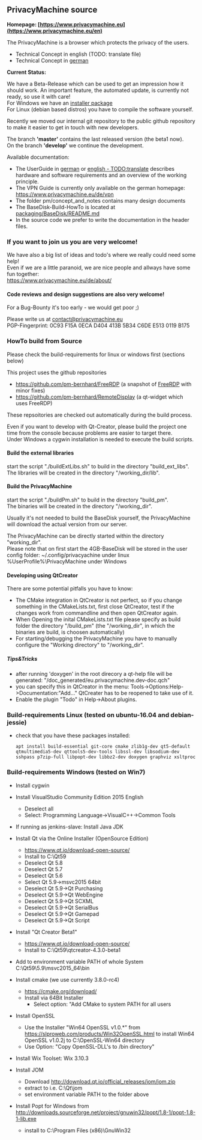 ## PrivacyMachine source

**Homepage: [https://www.privacymachine.eu](https://www.privacymachine.eu/en)**

The PrivacyMachine is a browser which protects the privacy of the users.

  * Technical Concept in english (TODO: translate file)
  * Technical Concept in [german](concept_and_notes/TechnicalConcept_de.pdf)

**Current Status:**

  We have a Beta-Release which can be used to get an impression how it should work.
  An important feature, the automated update, is currently not ready, so use it with care!  
  For Windows we have an [installer package](https://www.privacymachine.eu/de/download/)  
  For Linux (debian based distros) you have to compile the software yourself.  
  
Recently we moved our internal git repository to the public github repository to make it easier to get in touch with new developers.

The branch **'master'** contains the last released version (the beta1 now).  
On the branch **'develop'** we continue the development.  

Available documentation:
  * The UserGuide in [german](https://www.privacymachine.eu/de/user-manual/) or [english - TODO:translate](https://www.privacymachine.eu/en/user-manual/) describes hardware and software requirements and an overview of the working principle.
  * The VPN Guide is currently only available on the german homepage: https://www.privacymachine.eu/de/vpn
  * The folder pm/concept_and_notes contains many design documents  
  * The BaseDisk-Build-HowTo is located at [packaging/BaseDisk/README.md](packaging/BaseDisk/README.md)  
  * In the source code we prefer to write the documentation in the header files.  



### If you want to join us you are very welcome!
We have also a big list of ideas and todo's where we really could need some help!  
Even if we are a little paranoid, we are nice people and allways have some fun together:  
https://www.privacymachine.eu/de/about/


#### Code reviews and design suggestions are also very welcome!

For a Bug-Bounty it's too early - we would get poor ;)  

Please write us at contact@privacymachine.eu  
PGP-Fingerprint: 0C93 F15A 0ECA D404 413B 5B34 C6DE E513 0119 B175


### HowTo build from Source
   
Please check the build-requirements for linux or windows first (sections below)
  
This project uses the github repositories
 * https://github.com/pm-bernhard/FreeRDP (a snapshot of [FreeRDP](http://www.freerdp.com) with minor fixes)
 * https://github.com/pm-bernhard/RemoteDisplay (a qt-widget which uses FreeRDP)
 
These repsoitories are checked out automatically during the build process.

Even if you want to develop with Qt-Creator, please build the project one time from the console because problems are easier to target there.  
Under Windows a cygwin installation is needed to execute the build scripts.

#### Build the external libraries
start the script "./buildExtLibs.sh" to build in the directory "<git-root>build_ext_libs".  
The libraries will be created in the directory "<git-root>/working_dir/lib".  

#### Build the PrivacyMachine
start the script "./buildPm.sh" to build in the directory "<git-root>build_pm".  
The binaries will be created in the directory "<git-root>/working_dir".  

Usually it's not needed to build the BaseDisk yourself, the PrivacyMachine will download the actual version from our server.

The PrivacyMachine can be directly started within the directory "working_dir".  
Please note that on first start the 4GB-BaseDisk will be stored in the user config folder:
  ~/.config/privacyachine under linux  
  %UserProfile%\PrivacyMachine under Windows

#### Developing using QtCreator

There are some potential pitfalls you have to know:

  * The CMake integration in QtCreator is not perfect, so if you change something in the CMakeLists.txt, first close QtCreator, test if the changes work from commandline and then open QtCreator again.
  * When Opening the inital CMakeLists.txt file please specify as build folder the directory "<git-root>/build_pm" (the "<git-root>/working_dir", in which the binaries are build, is choosen automatically)
  * For starting/debugging the PrivacyMachine you have to manually configure the "Working directory" to "<git-root>/working_dir".

##### Tips&Tricks
  * after running 'doxygen' in the root direcory a qt-help file will be generated: "<git-root>/doc_generated/eu.privacymachine.dev-doc.qch"
  * you can specify this in QtCreator in the menu: Tools->Options:Help->Documentation:"Add..." QtCreater has to be reopened to take use of it.
  * Enable the plugin "Todo" in Help->About plugins.

### Build-requirements Linux (tested on ubuntu-16.04 and debian-jessie)

* check that you have these packages installed:
  
  ```
  apt install build-essential git-core cmake zlib1g-dev qt5-default qtmultimedia5-dev qttools5-dev-tools libssl-dev libsodium-dev sshpass p7zip-full libpopt-dev libbz2-dev doxygen graphviz xsltproc
  ```
  

### Build-requirements Windows (tested on Win7)

* Install cygwin

* Install VisualStudio Community Edition 2015 English
  * Deselect all
  * Select: Programming Language->VisualC++->Common Tools

* If running as jenkins-slave: Install Java JDK

* Install Qt via the Online Installer (OpenSource Edition)

  * https://www.qt.io/download-open-source/
  * Install to C:\\Qt59
  * Deselect Qt 5.8
  * Deselect Qt 5.7
  * Deselect Qt 5.6
  * Select Qt 5.9->msvc2015 64bit
  * Deselect Qt 5.9->Qt Purchasing
  * Deselect Qt 5.9->Qt WebEngine
  * Deselect Qt 5.9->Qt SCXML
  * Deselect Qt 5.9->Qt SerialBus
  * Deselect Qt 5.9->Qt Gamepad
  * Deselect Qt 5.9->Qt Script

* Install "Qt Creator Beta1"
  
  * https://www.qt.io/download-open-source/
  * Install to C:\\Qt59\\qtcreator-4.3.0-beta1

* Add to environment variable PATH of whole System C:\\Qt59\\5.9\\msvc2015_64\\bin

* Install cmake (we use currently 3.8.0-rc4)

  * https://cmake.org/download/
  * Install via 64Bit Installer
    * Select option: "Add CMake to system PATH for all users

* Install OpenSSL

  * Use the Installer "Win64 OpenSSL v1.0.*" from https://slproweb.com/products/Win32OpenSSL.html to install Win64 OpenSSL v1.0.2j to C:\\OpenSSL-Win64 directory
  * Use Option: "Copy OpenSSL-DLL's to /bin directory"

* Install Wix Toolset: Wix 3.10.3

* Install JOM

  * Download http://download.qt.io/official_releases/jom/jom.zip
  * extract to i.e. C:\\Qt\\jom
  * set environment variable PATH to the folder above

* Install Popt for Windows from http://downloads.sourceforge.net/project/gnuwin32/popt/1.8-1/popt-1.8-1-lib.exe

  * install to C:\\Program Files (x86)\\GnuWin32

